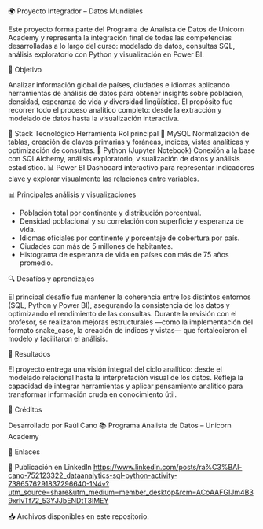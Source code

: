 🌍 Proyecto Integrador – Datos Mundiales

Este proyecto forma parte del Programa de Analista de Datos de Unicorn Academy y representa la integración final de todas las competencias desarrolladas a lo largo del curso: modelado de datos, consultas SQL, análisis exploratorio con Python y visualización en Power BI.

🎯 Objetivo

Analizar información global de países, ciudades e idiomas aplicando herramientas de análisis de datos para obtener insights sobre población, densidad, esperanza de vida y diversidad lingüística.
El propósito fue recorrer todo el proceso analítico completo: desde la extracción y modelado de datos hasta la visualización interactiva.

🧰 Stack Tecnológico
Herramienta	Rol principal
🐬 MySQL	Normalización de tablas, creación de claves primarias y foráneas, índices, vistas analíticas y optimización de consultas.
🐍 Python (Jupyter Notebook)	Conexión a la base con SQLAlchemy, análisis exploratorio, visualización de datos y análisis estadístico.
📊 Power BI	Dashboard interactivo para representar indicadores clave y explorar visualmente las relaciones entre variables.

📊 Principales análisis y visualizaciones

- Población total por continente y distribución porcentual.
- Densidad poblacional y su correlación con superficie y esperanza de vida.
- Idiomas oficiales por continente y porcentaje de cobertura por país.
- Ciudades con más de 5 millones de habitantes.
- Histograma de esperanza de vida en países con más de 75 años promedio.

🔍 Desafíos y aprendizajes

El principal desafío fue mantener la coherencia entre los distintos entornos (SQL, Python y Power BI), asegurando la consistencia de los datos y optimizando el rendimiento de las consultas.
Durante la revisión con el profesor, se realizaron mejoras estructurales —como la implementación del formato snake_case, la creación de índices y vistas— que fortalecieron el modelo y facilitaron el análisis.

🚀 Resultados

El proyecto entrega una visión integral del ciclo analítico: desde el modelado relacional hasta la interpretación visual de los datos.
Refleja la capacidad de integrar herramientas y aplicar pensamiento analítico para transformar información cruda en conocimiento útil.

🏁 Créditos

Desarrollado por Raúl Cano
📚 Programa Analista de Datos – Unicorn Academy

📎 Enlaces

🔗 Publicación en LinkedIn https://www.linkedin.com/posts/ra%C3%BAl-cano-752123322_dataanalytics-sql-python-activity-7386576291837296640-1N4v?utm_source=share&utm_medium=member_desktop&rcm=ACoAAFGIJm4B39xrlvTf72_53YJJbENDtT3lMEY

📥 Archivos disponibles en este repositorio.

